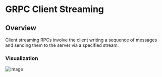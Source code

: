 # GRPC Client Streaming

## Overview
Client streaming RPCs involve the client writing a sequence of messages and sending them to the server via a specified stream.

### Visualization
![image](https://github.com/user-attachments/assets/5fe12aff-c1cd-4c5b-9084-6f9fdd2f3e68)





